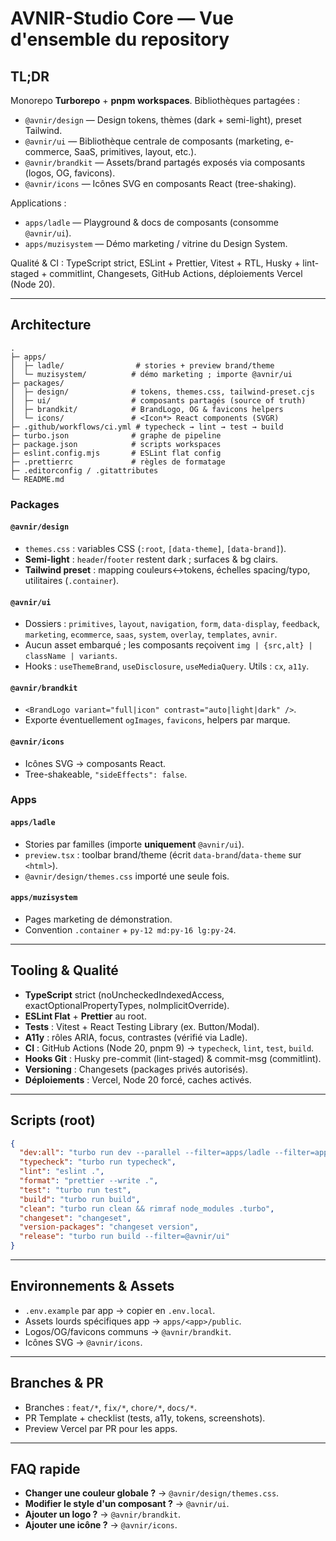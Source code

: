 # AVNIR-Studio Core — Vue d'ensemble du repository

## TL;DR

Monorepo **Turborepo** + **pnpm workspaces**. Bibliothèques partagées :

- `@avnir/design` — Design tokens, thèmes (dark + semi-light), preset Tailwind.
- `@avnir/ui` — Bibliothèque centrale de composants (marketing, e-commerce, SaaS, primitives, layout, etc.).
- `@avnir/brandkit` — Assets/brand partagés exposés via composants (logos, OG, favicons).
- `@avnir/icons` — Icônes SVG en composants React (tree-shaking).

Applications :

- `apps/ladle` — Playground & docs de composants (consomme `@avnir/ui`).
- `apps/muzisystem` — Démo marketing / vitrine du Design System.

Qualité & CI : TypeScript strict, ESLint + Prettier, Vitest + RTL, Husky + lint-staged + commitlint, Changesets, GitHub Actions, déploiements Vercel (Node 20).

---

## Architecture

```
.
├─ apps/
│  ├─ ladle/                # stories + preview brand/theme
│  └─ muzisystem/          # démo marketing ; importe @avnir/ui
├─ packages/
│  ├─ design/              # tokens, themes.css, tailwind-preset.cjs
│  ├─ ui/                  # composants partagés (source of truth)
│  ├─ brandkit/            # BrandLogo, OG & favicons helpers
│  └─ icons/               # <Icon*> React components (SVGR)
├─ .github/workflows/ci.yml # typecheck → lint → test → build
├─ turbo.json              # graphe de pipeline
├─ package.json            # scripts workspaces
├─ eslint.config.mjs       # ESLint flat config
├─ .prettierrc             # règles de formatage
├─ .editorconfig / .gitattributes
└─ README.md
```

### Packages

#### `@avnir/design`

- `themes.css` : variables CSS (`:root`, `[data-theme]`, `[data-brand]`).
- **Semi-light** : `header`/`footer` restent dark ; surfaces & bg clairs.
- **Tailwind preset** : mapping couleurs↔tokens, échelles spacing/typo, utilitaires (`.container`).

#### `@avnir/ui`

- Dossiers : `primitives`, `layout`, `navigation`, `form`, `data-display`, `feedback`, `marketing`, `ecommerce`, `saas`, `system`, `overlay`, `templates`, `avnir`.
- Aucun asset embarqué ; les composants reçoivent `img | {src,alt} | className | variants`.
- Hooks : `useThemeBrand`, `useDisclosure`, `useMediaQuery`. Utils : `cx`, `a11y`.

#### `@avnir/brandkit`

- `<BrandLogo variant="full|icon" contrast="auto|light|dark" />`.
- Exporte éventuellement `ogImages`, `favicons`, helpers par marque.

#### `@avnir/icons`

- Icônes SVG → composants React.
- Tree-shakeable, `"sideEffects": false`.

### Apps

#### `apps/ladle`

- Stories par familles (importe **uniquement** `@avnir/ui`).
- `preview.tsx` : toolbar brand/theme (écrit `data-brand`/`data-theme` sur `<html>`).
- `@avnir/design/themes.css` importé une seule fois.

#### `apps/muzisystem`

- Pages marketing de démonstration.
- Convention `.container` + `py-12 md:py-16 lg:py-24`.

---

## Tooling & Qualité

- **TypeScript** strict (noUncheckedIndexedAccess, exactOptionalPropertyTypes, noImplicitOverride).
- **ESLint Flat** + **Prettier** au root.
- **Tests** : Vitest + React Testing Library (ex. Button/Modal).
- **A11y** : rôles ARIA, focus, contrastes (vérifié via Ladle).
- **CI** : GitHub Actions (Node 20, pnpm 9) → `typecheck`, `lint`, `test`, `build`.
- **Hooks Git** : Husky pre-commit (lint-staged) & commit-msg (commitlint).
- **Versioning** : Changesets (packages privés autorisés).
- **Déploiements** : Vercel, Node 20 forcé, caches activés.

---

## Scripts (root)

```json
{
  "dev:all": "turbo run dev --parallel --filter=apps/ladle --filter=apps/muzisystem",
  "typecheck": "turbo run typecheck",
  "lint": "eslint .",
  "format": "prettier --write .",
  "test": "turbo run test",
  "build": "turbo run build",
  "clean": "turbo run clean && rimraf node_modules .turbo",
  "changeset": "changeset",
  "version-packages": "changeset version",
  "release": "turbo run build --filter=@avnir/ui"
}
```

---

## Environnements & Assets

- `.env.example` par app → copier en `.env.local`.
- Assets lourds spécifiques app → `apps/<app>/public`.
- Logos/OG/favicons communs → `@avnir/brandkit`.
- Icônes SVG → `@avnir/icons`.

---

## Branches & PR

- Branches : `feat/*`, `fix/*`, `chore/*`, `docs/*`.
- PR Template + checklist (tests, a11y, tokens, screenshots).
- Preview Vercel par PR pour les apps.

---

## FAQ rapide

- **Changer une couleur globale ?** → `@avnir/design/themes.css`.
- **Modifier le style d'un composant ?** → `@avnir/ui`.
- **Ajouter un logo ?** → `@avnir/brandkit`.
- **Ajouter une icône ?** → `@avnir/icons`.
